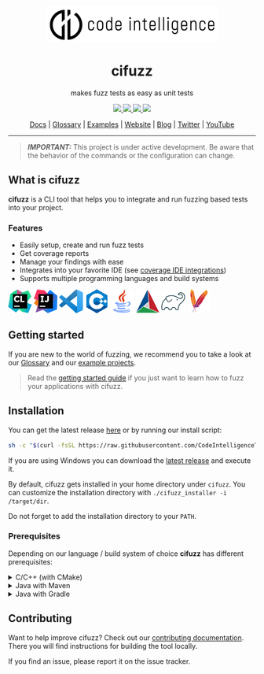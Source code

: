 <div align="center">
  <img src="/docs/assets/logo.png" alt="Code Intelligence" />
  <h1>cifuzz</h1>
  <p>makes fuzz tests as easy as unit tests</p>
  <a href="https://github.com/CodeIntelligenceTesting/cifuzz/releases">
    <img src="https://img.shields.io/github/v/release/CodeIntelligenceTesting/cifuzz">
  </a>
  <a href="https://github.com/CodeIntelligenceTesting/cifuzz/actions/workflows/pipeline_pr.yml">
    <img src="https://img.shields.io/github/workflow/status/CodeIntelligenceTesting/cifuzz/PR%20Pipeline?logo=github" />
  </a>
  <a href="https://github.com/CodeIntelligenceTesting/cifuzz/blob/main/CONTRIBUTING.md">
    <img src="https://img.shields.io/badge/PRs-welcome-brightgreen.svg" />
  </a>
  <a href="https://github.com/CodeIntelligenceTesting/cifuzz/blob/main/LICENSE">
    <img src="https://img.shields.io/github/license/CodeIntelligenceTesting/cifuzz" />
  </a>

  <br />

  <a href="https://docs.code-intelligence.com/cifuzz-cli" target="_blank">Docs</a>
  |
  <a href="https://github.com/CodeIntelligenceTesting/cifuzz/blob/main/docs/Glossary.md">Glossary</a>
  |
  <a href="https://github.com/CodeIntelligenceTesting/cifuzz/tree/main/examples">Examples</a>
  |
  <a href="https://www.code-intelligence.com/" target="_blank">Website</a>
  |
  <a href="https://www.code-intelligence.com/blog" target="_blank">Blog</a>
  |
  <a href="https://twitter.com/CI_Fuzz" target="_blank">Twitter</a>
  |
  <a href="https://www.youtube.com/channel/UCjXN5ac3tgXgtuCoSnQaEmA" target="_blank">YouTube</a>
</div>

---
> **_IMPORTANT:_** This project is under active development.
Be aware that the behavior of the commands or the configuration
can change.

## What is cifuzz
**cifuzz** is a CLI tool that helps you to integrate and run fuzzing
based tests into your project.

### Features
* Easily setup, create and run fuzz tests 
* Get coverage reports
* Manage your findings with ease
* Integrates into your favorite IDE (see [coverage IDE integrations](docs/Coverage-ide-integrations.md))
* Supports multiple programming languages and build systems

![CLion](/docs/assets/tools/clion.png)
![IDEA](/docs/assets/tools/idea.png)
![VSCode](/docs/assets/tools/vscode.png)
![C++](/docs/assets/tools/cpp.png)
![Java](/docs/assets/tools/java.png)
![CMake](/docs/assets/tools/cmake.png)
![gradle](/docs/assets/tools/gradle.png)
![Maven](/docs/assets/tools/maven.png)

## Getting started
If you are new to the world of fuzzing, we recommend you to take a
look at our [Glossary](docs/Glossary.md) and our 
[example projects](examples/).

> Read the [getting started guide](docs/Getting-Started.md) if you just want to
learn how to fuzz your applications with cifuzz.


## Installation
You can get the latest release [here](https://github.com/CodeIntelligenceTesting/cifuzz/releases/latest)
or by running our install script:

```bash
sh -c "$(curl -fsSL https://raw.githubusercontent.com/CodeIntelligenceTesting/cifuzz/main/install.sh)"
```

If you are using Windows you can download the [latest release](https://github.com/CodeIntelligenceTesting/cifuzz/releases/latest/download/cifuzz_installer_windows.exe) 
and execute it.

By default, cifuzz gets installed in your home directory under `cifuzz`.
You can customize the installation directory with `./cifuzz_installer -i /target/dir`.

Do not forget to add the installation directory to your `PATH`.


### Prerequisites
Depending on our language / build system of choice **cifuzz** has
different prerequisites:

<details>
 <summary>C/C++ (with CMake)</summary>

* [CMake >= 3.16](https://cmake.org/)
* [LLVM >= 11](https://clang.llvm.org/get_started.html)

**Ubuntu / Debian**
<!-- when changing this, please make sure it is in sync with the E2E pipeline -->
```bash
sudo apt install cmake clang llvm
```

**Arch**
<!-- when changing this, please make sure it is in sync with the E2E pipeline -->
```bash
sudo pacman -S cmake clang llvm
```

**macOS**
<!-- when changing this, please make sure it is in sync with the E2E pipeline -->
```bash
brew install cmake llvm
```

**Windows**
<!-- when changing this, please make sure it is in sync with the E2E pipeline -->
<!-- clang is included in the llvm package --->
At least Visual Studio 2022 version 17 is required.
```bash
choco install cmake llvm
```
</details>

<details>
 <summary>Java with Maven</summary>

* Java JDK >= 8 (e.g. [OpenJDK](https://openjdk.java.net/install/) or
  [Zulu](https://www.azul.com/downloads/zulu-community/))
* [Maven](https://maven.apache.org/install.html)

**Ubuntu / Debian**
<!-- when changing this, please make sure it is in sync with the E2E pipeline -->
```bash
sudo apt install openjdk maven
```

**Arch**
<!-- when changing this, please make sure it is in sync with the E2E pipeline -->
```bash
sudo pacman -S jdk-openjdk maven
```

**macOS**
<!-- when changing this, please make sure it is in sync with the E2E pipeline -->
```bash
brew install openjdk maven
```

**Windows**
<!-- when changing this, please make sure it is in sync with the E2E pipeline -->
```bash
choco install microsoft-openjdk maven
```
</details>

<details>
 <summary>Java with Gradle</summary>

* Java JDK >= 8 (e.g. [OpenJDK](https://openjdk.java.net/install/) or
  [Zulu](https://www.azul.com/downloads/zulu-community/))
* [Gradle](https://gradle.org/install/)

**Ubuntu / Debian**
<!-- when changing this, please make sure it is in sync with the E2E pipeline -->
```bash
sudo apt install openjdk gradle
```

**Arch**
<!-- when changing this, please make sure it is in sync with the E2E pipeline -->
```bash
sudo pacman -S jdk-openjdk gradle
```

**macOS**
<!-- when changing this, please make sure it is in sync with the E2E pipeline -->
```bash
brew install openjdk gradle
```

**Windows**
<!-- when changing this, please make sure it is in sync with the E2E pipeline -->
```bash
choco install microsoft-openjdk gradle
```
</details>


## Contributing

Want to help improve cifuzz? Check out our [contributing documentation](CONTRIBUTING.md).
There you will find instructions for building the tool locally.

If you find an issue, please report it on the issue tracker.
